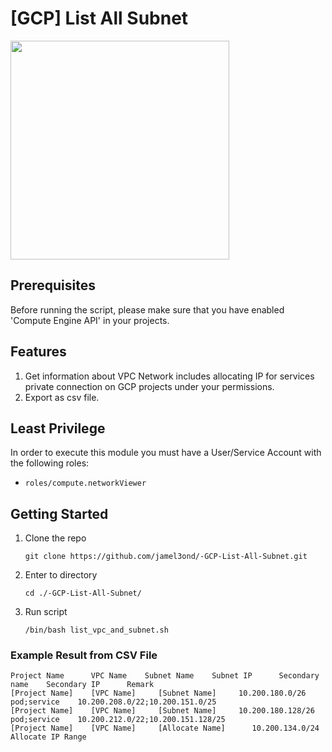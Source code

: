 # [GCP] List All Subnet

<img src="https://download.logo.wine/logo/Google_Cloud_Platform/Google_Cloud_Platform-Logo.wine.png" width="350px">

## Prerequisites
Before running the script, please make sure that you have enabled 'Compute Engine API' in your projects.

## Features
1. Get information about VPC Network includes allocating IP for services private connection on GCP projects under your permissions.
2. Export as csv file.

## Least Privilege
In order to execute this module you must have a User/Service Account with the following roles:

- `roles/compute.networkViewer`

## Getting Started
1. Clone the repo
   ```HTTPS
   git clone https://github.com/jamel3ond/-GCP-List-All-Subnet.git
   ```
2. Enter to directory
   ```
   cd ./-GCP-List-All-Subnet/
   ```
3. Run script 
   ```
   /bin/bash list_vpc_and_subnet.sh
   ```

### Example Result from CSV File
```
Project Name      VPC Name    Subnet Name    Subnet IP      Secondary name    Secondary IP      Remark
[Project Name]    [VPC Name]     [Subnet Name]     10.200.180.0/26      pod;service    10.200.208.0/22;10.200.151.0/25   
[Project Name]    [VPC Name]     [Subnet Name]     10.200.180.128/26    pod;service    10.200.212.0/22;10.200.151.128/25
[Project Name]    [VPC Name]     [Allocate Name]      10.200.134.0/24                  Allocate IP Range 
```
